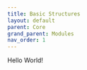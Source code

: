 ```yaml
---
title: Basic Structures
layout: default
parent: Core
grand_parent: Modules
nav_order: 1
---
```


Hello World!